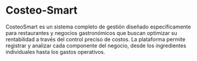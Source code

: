 # Costeo-Smart
CosteoSmart es un sistema completo de gestión diseñado específicamente para restaurantes y negocios gastronómicos que buscan optimizar su rentabilidad a través del control preciso de costos. La plataforma permite registrar y analizar cada componente del negocio, desde los ingredientes individuales hasta los gastos operativos.
